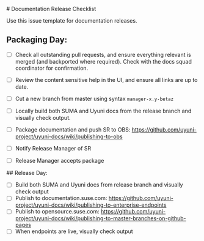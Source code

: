 # Documentation Release Checklist

Use this issue template for documentation releases.

## Packaging Day:

- [ ] Check all outstanding pull requests, and ensure everything relevant is merged (and backported where required).
Check with the docs squad coordinator for confirmation.
- [ ] Review the content sensitive help in the UI, and ensure all links are up to date.
- [ ] Cut a new branch from master using syntax `manager-x.y-betaz`
- [ ] Locally build both SUMA and Uyuni docs from the release branch and visually check output.
- [ ] Package documentation and push SR to OBS: https://github.com/uyuni-project/uyuni-docs/wiki/publishing-to-obs
- [ ] Notify Release Manager of SR
- [ ] Release Manager accepts package


## Release Day:

- [ ] Build both SUMA and Uyuni docs from release branch and visually check output
- [ ] Publish to documentation.suse.com: https://github.com/uyuni-project/uyuni-docs/wiki/publishing-to-enterprise-endpoints
- [ ] Publish to opensource.suse.com: https://github.com/uyuni-project/uyuni-docs/wiki/publishing-to-master-branches-on-github-pages
- [ ] When endpoints are live, visually check output
